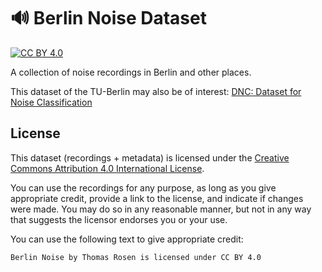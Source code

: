 # 🔊 Berlin Noise Dataset

[![CC BY 4.0][cc-by-shield]][cc-by]

A collection of noise recordings in Berlin and other places.

This dataset of the TU-Berlin may also be of interest: [DNC: Dataset for Noise Classification](https://depositonce.tu-berlin.de/items/aa9f01e1-3eb7-44f9-a5c8-fe1b4c858024)

## License

This dataset (recordings + metadata) is licensed under the
[Creative Commons Attribution 4.0 International License][cc-by].

You can use the recordings for any purpose, as long as you give appropriate credit, provide a link to the license, and indicate if changes were made. You may do so in any reasonable manner, but not in any way that suggests the licensor endorses you or your use.

You can use the following text to give appropriate credit:

``` text
Berlin Noise by Thomas Rosen is licensed under CC BY 4.0
```

[cc-by]: http://creativecommons.org/licenses/by/4.0/
[cc-by-shield]: https://img.shields.io/badge/License-CC%20BY%204.0-lightgrey.svg

